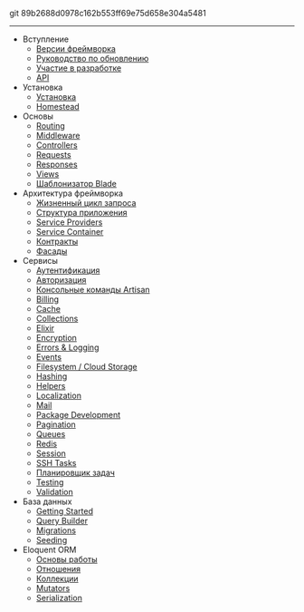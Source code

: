 git 89b2688d0978c162b553ff69e75d658e304a5481

---
- Вступление
    - [Версии фреймворка](/docs/{{version}}/releases)
    - [Руководство по обновлению](/docs/{{version}}/upgrade)
    - [Участие в разработке](/docs/{{version}}/contributions)
    - [API](/api/{{version}})
- Установка
    - [Установка](/docs/{{version}}/installation)
    - [Homestead](/docs/{{version}}/homestead)    
- Основы
    - [Routing](/docs/{{version}}/routing)
    - [Middleware](/docs/{{version}}/middleware)
    - [Controllers](/docs/{{version}}/controllers)
    - [Requests](/docs/{{version}}/requests)
    - [Responses](/docs/{{version}}/responses)
    - [Views](/docs/{{version}}/views)
    - [Шаблонизатор Blade](/docs/{{version}}/blade)
- Архитектура фреймворка
    - [Жизненный цикл запроса](/docs/{{version}}/lifecycle)
    - [Структура приложения](/docs/{{version}}/structure)
    - [Service Providers](/docs/{{version}}/providers)
    - [Service Container](/docs/{{version}}/container)
    - [Контракты](/docs/{{version}}/contracts)
    - [Фасады](/docs/{{version}}/facades)
- Сервисы
    - [Аутентификация](/docs/{{version}}/authentication)
    - [Авторизация](/docs/{{version}}/authorization)
    - [Консольные команды Artisan](/docs/{{version}}/artisan)
    - [Billing](/docs/{{version}}/billing)
    - [Cache](/docs/{{version}}/cache)
    - [Collections](/docs/{{version}}/collections)
    - [Elixir](/docs/{{version}}/elixir)
    - [Encryption](/docs/{{version}}/encryption)
    - [Errors & Logging](/docs/{{version}}/errors)
    - [Events](/docs/{{version}}/events)
    - [Filesystem / Cloud Storage](/docs/{{version}}/filesystem)
    - [Hashing](/docs/{{version}}/hashing)
    - [Helpers](/docs/{{version}}/helpers)
    - [Localization](/docs/{{version}}/localization)
    - [Mail](/docs/{{version}}/mail)
    - [Package Development](/docs/{{version}}/packages)
    - [Pagination](/docs/{{version}}/pagination)
    - [Queues](/docs/{{version}}/queues)
    - [Redis](/docs/{{version}}/redis)
    - [Session](/docs/{{version}}/session)
    - [SSH Tasks](/docs/{{version}}/envoy)
    - [Планировщик задач](/docs/{{version}}/scheduling)
    - [Testing](/docs/{{version}}/testing)
    - [Validation](/docs/{{version}}/validation)  
- База данных
    - [Getting Started](/docs/{{version}}/database)
    - [Query Builder](/docs/{{version}}/queries)
    - [Migrations](/docs/{{version}}/migrations)
    - [Seeding](/docs/{{version}}/seeding)
- Eloquent ORM
    - [Основы работы](/docs/{{version}}/eloquent)
    - [Отношения](/docs/{{version}}/eloquent-relationships)
    - [Коллекции](/docs/{{version}}/eloquent-collections)
    - [Mutators](/docs/{{version}}/eloquent-mutators)
    - [Serialization](/docs/{{version}}/eloquent-serialization)